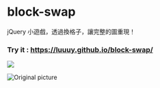 # block-swap
jQuery 小遊戲，透過換格子，讓完整的圖重現！

### Try it : https://luuuy.github.io/block-swap/

![](https://github.com/luuuy/block-swap/blob/master/game_screenshot.png)

![Original picture](https://github.com/luuuy/block-swap/blob/master/img/origin.jpg)
